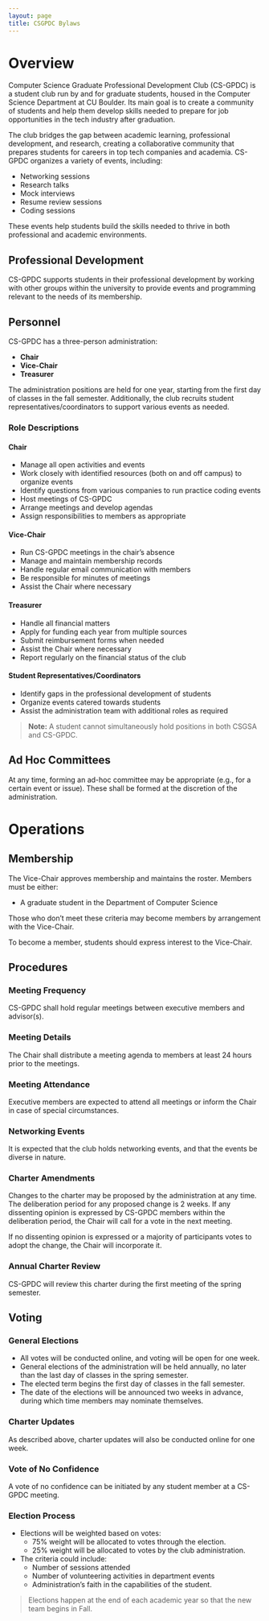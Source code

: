 ```yaml
---
layout: page
title: CSGPDC Bylaws
---
```


# Overview
Computer Science Graduate Professional Development Club (CS-GPDC) is a student club run by and for graduate students, housed in the Computer Science Department at CU Boulder. Its main goal is to create a community of students and help them develop skills needed to prepare for job opportunities in the tech industry after graduation. 

The club bridges the gap between academic learning, professional development, and research, creating a collaborative community that prepares students for careers in top tech companies and academia. CS-GPDC organizes a variety of events, including:
- Networking sessions
- Research talks
- Mock interviews
- Resume review sessions
- Coding sessions

These events help students build the skills needed to thrive in both professional and academic environments.

## Professional Development
CS-GPDC supports students in their professional development by working with other groups within the university to provide events and programming relevant to the needs of its membership.

## Personnel
CS-GPDC has a three-person administration:
- **Chair**
- **Vice-Chair**
- **Treasurer**

The administration positions are held for one year, starting from the first day of classes in the fall semester. Additionally, the club recruits student representatives/coordinators to support various events as needed.

### Role Descriptions

#### Chair
- Manage all open activities and events
- Work closely with identified resources (both on and off campus) to organize events
- Identify questions from various companies to run practice coding events
- Host meetings of CS-GPDC
- Arrange meetings and develop agendas
- Assign responsibilities to members as appropriate

#### Vice-Chair
- Run CS-GPDC meetings in the chair’s absence
- Manage and maintain membership records
- Handle regular email communication with members 
- Be responsible for minutes of meetings
- Assist the Chair where necessary

#### Treasurer
- Handle all financial matters
- Apply for funding each year from multiple sources
- Submit reimbursement forms when needed
- Assist the Chair where necessary
- Report regularly on the financial status of the club

#### Student Representatives/Coordinators
- Identify gaps in the professional development of students
- Organize events catered towards students
- Assist the administration team with additional roles as required

> **Note:** A student cannot simultaneously hold positions in both CSGSA and CS-GPDC.

## Ad Hoc Committees
At any time, forming an ad-hoc committee may be appropriate (e.g., for a certain event or issue). These shall be formed at the discretion of the administration.

# Operations

## Membership
The Vice-Chair approves membership and maintains the roster. Members must be either:
- A graduate student in the Department of Computer Science

Those who don’t meet these criteria may become members by arrangement with the Vice-Chair.

To become a member, students should express interest to the Vice-Chair.

## Procedures

### Meeting Frequency
CS-GPDC shall hold regular meetings between executive members and advisor(s).

### Meeting Details
The Chair shall distribute a meeting agenda to members at least 24 hours prior to the meetings.

### Meeting Attendance
Executive members are expected to attend all meetings or inform the Chair in case of special circumstances.

### Networking Events
It is expected that the club holds networking events, and that the events be diverse in nature.

### Charter Amendments
Changes to the charter may be proposed by the administration at any time. The deliberation period for any proposed change is 2 weeks. If any dissenting opinion is expressed by CS-GPDC members within the deliberation period, the Chair will call for a vote in the next meeting.

If no dissenting opinion is expressed or a majority of participants votes to adopt the change, the Chair will incorporate it.

### Annual Charter Review
CS-GPDC will review this charter during the first meeting of the spring semester.

## Voting

### General Elections
- All votes will be conducted online, and voting will be open for one week.
- General elections of the administration will be held annually, no later than the last day of classes in the spring semester.
- The elected term begins the first day of classes in the fall semester.
- The date of the elections will be announced two weeks in advance, during which time members may nominate themselves.

### Charter Updates
As described above, charter updates will also be conducted online for one week.

### Vote of No Confidence
A vote of no confidence can be initiated by any student member at a CS-GPDC meeting.

### Election Process
- Elections will be weighted based on votes:
  - 75% weight will be allocated to votes through the election.
  - 25% weight will be allocated to votes by the club administration.
- The criteria could include:
  - Number of sessions attended
  - Number of volunteering activities in department events
  - Administration’s faith in the capabilities of the student.

> Elections happen at the end of each academic year so that the new team begins in Fall.
